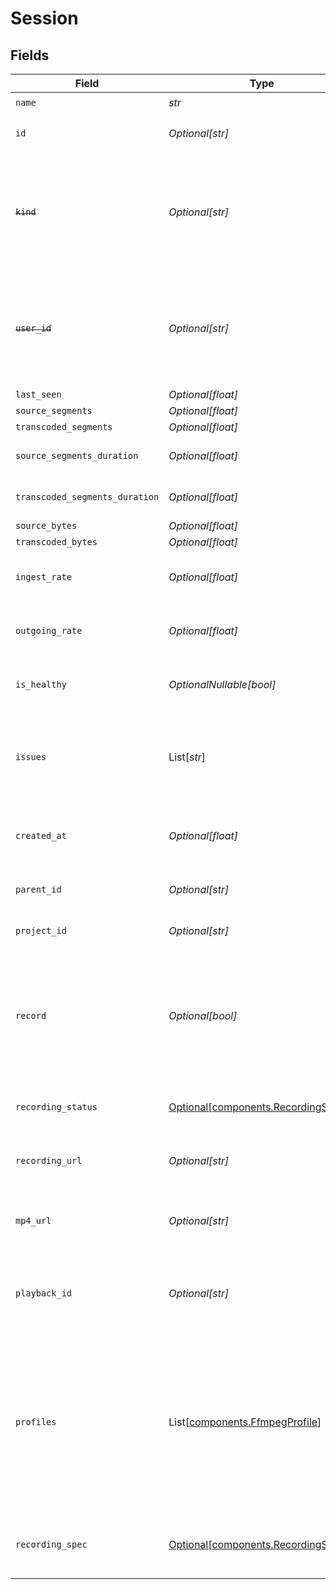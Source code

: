 # Session


## Fields

| Field                                                                                                                                                                                               | Type                                                                                                                                                                                                | Required                                                                                                                                                                                            | Description                                                                                                                                                                                         | Example                                                                                                                                                                                             |
| --------------------------------------------------------------------------------------------------------------------------------------------------------------------------------------------------- | --------------------------------------------------------------------------------------------------------------------------------------------------------------------------------------------------- | --------------------------------------------------------------------------------------------------------------------------------------------------------------------------------------------------- | --------------------------------------------------------------------------------------------------------------------------------------------------------------------------------------------------- | --------------------------------------------------------------------------------------------------------------------------------------------------------------------------------------------------- |
| `name`                                                                                                                                                                                              | *str*                                                                                                                                                                                               | :heavy_check_mark:                                                                                                                                                                                  | N/A                                                                                                                                                                                                 | test_session                                                                                                                                                                                        |
| `id`                                                                                                                                                                                                | *Optional[str]*                                                                                                                                                                                     | :heavy_minus_sign:                                                                                                                                                                                  | N/A                                                                                                                                                                                                 | de7818e7-610a-4057-8f6f-b785dc1e6f88                                                                                                                                                                |
| ~~`kind`~~                                                                                                                                                                                          | *Optional[str]*                                                                                                                                                                                     | :heavy_minus_sign:                                                                                                                                                                                  | : warning: ** DEPRECATED **: This will be removed in a future release, please migrate away from it as soon as possible.                                                                             | stream                                                                                                                                                                                              |
| ~~`user_id`~~                                                                                                                                                                                       | *Optional[str]*                                                                                                                                                                                     | :heavy_minus_sign:                                                                                                                                                                                  | : warning: ** DEPRECATED **: This will be removed in a future release, please migrate away from it as soon as possible.                                                                             | 66E2161C-7670-4D05-B71D-DA2D6979556F                                                                                                                                                                |
| `last_seen`                                                                                                                                                                                         | *Optional[float]*                                                                                                                                                                                   | :heavy_minus_sign:                                                                                                                                                                                  | N/A                                                                                                                                                                                                 | 1587667174725                                                                                                                                                                                       |
| `source_segments`                                                                                                                                                                                   | *Optional[float]*                                                                                                                                                                                   | :heavy_minus_sign:                                                                                                                                                                                  | N/A                                                                                                                                                                                                 | 1                                                                                                                                                                                                   |
| `transcoded_segments`                                                                                                                                                                               | *Optional[float]*                                                                                                                                                                                   | :heavy_minus_sign:                                                                                                                                                                                  | N/A                                                                                                                                                                                                 | 2                                                                                                                                                                                                   |
| `source_segments_duration`                                                                                                                                                                          | *Optional[float]*                                                                                                                                                                                   | :heavy_minus_sign:                                                                                                                                                                                  | Duration of all the source segments, sec                                                                                                                                                            | 1                                                                                                                                                                                                   |
| `transcoded_segments_duration`                                                                                                                                                                      | *Optional[float]*                                                                                                                                                                                   | :heavy_minus_sign:                                                                                                                                                                                  | Duration of all the transcoded segments, sec                                                                                                                                                        | 2                                                                                                                                                                                                   |
| `source_bytes`                                                                                                                                                                                      | *Optional[float]*                                                                                                                                                                                   | :heavy_minus_sign:                                                                                                                                                                                  | N/A                                                                                                                                                                                                 | 1                                                                                                                                                                                                   |
| `transcoded_bytes`                                                                                                                                                                                  | *Optional[float]*                                                                                                                                                                                   | :heavy_minus_sign:                                                                                                                                                                                  | N/A                                                                                                                                                                                                 | 2                                                                                                                                                                                                   |
| `ingest_rate`                                                                                                                                                                                       | *Optional[float]*                                                                                                                                                                                   | :heavy_minus_sign:                                                                                                                                                                                  | Rate at which sourceBytes increases (bytes/second)                                                                                                                                                  | 1                                                                                                                                                                                                   |
| `outgoing_rate`                                                                                                                                                                                     | *Optional[float]*                                                                                                                                                                                   | :heavy_minus_sign:                                                                                                                                                                                  | Rate at which transcodedBytes increases (bytes/second)                                                                                                                                              | 2                                                                                                                                                                                                   |
| `is_healthy`                                                                                                                                                                                        | *OptionalNullable[bool]*                                                                                                                                                                            | :heavy_minus_sign:                                                                                                                                                                                  | Indicates whether the stream is healthy or not.                                                                                                                                                     |                                                                                                                                                                                                     |
| `issues`                                                                                                                                                                                            | List[*str*]                                                                                                                                                                                         | :heavy_minus_sign:                                                                                                                                                                                  | A string array of human-readable errors describing issues affecting the stream, if any.                                                                                                             |                                                                                                                                                                                                     |
| `created_at`                                                                                                                                                                                        | *Optional[float]*                                                                                                                                                                                   | :heavy_minus_sign:                                                                                                                                                                                  | Timestamp (in milliseconds) at which stream object was created                                                                                                                                      | 1587667174725                                                                                                                                                                                       |
| `parent_id`                                                                                                                                                                                         | *Optional[str]*                                                                                                                                                                                     | :heavy_minus_sign:                                                                                                                                                                                  | Points to parent stream object                                                                                                                                                                      | de7818e7-610a-4057-8f6f-b785dc1e6f88                                                                                                                                                                |
| `project_id`                                                                                                                                                                                        | *Optional[str]*                                                                                                                                                                                     | :heavy_minus_sign:                                                                                                                                                                                  | The ID of the project                                                                                                                                                                               | aac12556-4d65-4d34-9fb6-d1f0985eb0a9                                                                                                                                                                |
| `record`                                                                                                                                                                                            | *Optional[bool]*                                                                                                                                                                                    | :heavy_minus_sign:                                                                                                                                                                                  | Whether the stream should be recorded. Uses default settings. For more customization, create and configure an object store.<br/>                                                                    | false                                                                                                                                                                                               |
| `recording_status`                                                                                                                                                                                  | [Optional[components.RecordingStatus]](../../models/components/recordingstatus.md)                                                                                                                  | :heavy_minus_sign:                                                                                                                                                                                  | The status of the recording process of this stream session.                                                                                                                                         |                                                                                                                                                                                                     |
| `recording_url`                                                                                                                                                                                     | *Optional[str]*                                                                                                                                                                                     | :heavy_minus_sign:                                                                                                                                                                                  | URL for accessing the recording of this stream session.                                                                                                                                             |                                                                                                                                                                                                     |
| `mp4_url`                                                                                                                                                                                           | *Optional[str]*                                                                                                                                                                                     | :heavy_minus_sign:                                                                                                                                                                                  | The URL for the stream session recording packaged in an MP4.                                                                                                                                        |                                                                                                                                                                                                     |
| `playback_id`                                                                                                                                                                                       | *Optional[str]*                                                                                                                                                                                     | :heavy_minus_sign:                                                                                                                                                                                  | The playback ID to use with the Playback Info endpoint to retrieve playback URLs.                                                                                                                   | eaw4nk06ts2d0mzb                                                                                                                                                                                    |
| `profiles`                                                                                                                                                                                          | List[[components.FfmpegProfile](../../models/components/ffmpegprofile.md)]                                                                                                                          | :heavy_minus_sign:                                                                                                                                                                                  | Profiles to transcode the stream into. If not specified, a default<br/>set of profiles will be used with 240p, 360p, 480p and 720p<br/>resolutions. Keep in mind that the source rendition is always kept.<br/> |                                                                                                                                                                                                     |
| `recording_spec`                                                                                                                                                                                    | [Optional[components.RecordingSpec]](../../models/components/recordingspec.md)                                                                                                                      | :heavy_minus_sign:                                                                                                                                                                                  | Configuration for recording the stream. This can only be set if<br/>`record` is true.<br/>                                                                                                          |                                                                                                                                                                                                     |